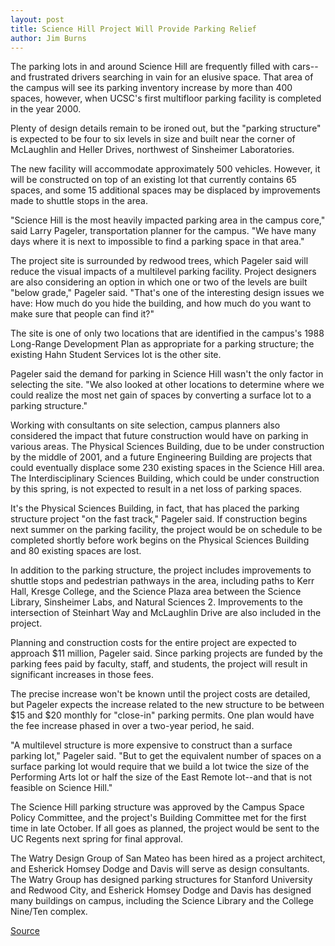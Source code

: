 ```yaml
---
layout: post
title: Science Hill Project Will Provide Parking Relief
author: Jim Burns
---
```


The parking lots in and around Science Hill are frequently filled with cars--and frustrated drivers searching in vain for an elusive space. That area of the campus will see its parking inventory increase by more than 400 spaces, however, when UCSC's first multifloor parking facility is completed in the year 2000.

Plenty of design details remain to be ironed out, but the "parking structure" is expected to be four to six levels in size and built near the corner of McLaughlin and Heller Drives, northwest of Sinsheimer Laboratories.

The new facility will accommodate approximately 500 vehicles. However, it will be constructed on top of an existing lot that currently contains 65 spaces, and some 15 additional spaces may be displaced by improvements made to shuttle stops in the area.

"Science Hill is the most heavily impacted parking area in the campus core," said Larry Pageler, transportation planner for the campus. "We have many days where it is next to impossible to find a parking space in that area."

The project site is surrounded by redwood trees, which Pageler said will reduce the visual impacts of a multilevel parking facility. Project designers are also considering an option in which one or two of the levels are built "below grade," Pageler said. "That's one of the interesting design issues we have: How much do you hide the building, and how much do you want to make sure that people can find it?"

The site is one of only two locations that are identified in the campus's 1988 Long-Range Development Plan as appropriate for a parking structure; the existing Hahn Student Services lot is the other site.

Pageler said the demand for parking in Science Hill wasn't the only factor in selecting the site. "We also looked at other locations to determine where we could realize the most net gain of spaces by converting a surface lot to a parking structure."

Working with consultants on site selection, campus planners also considered the impact that future construction would have on parking in various areas. The Physical Sciences Building, due to be under construction by the middle of 2001, and a future Engineering Building are projects that could eventually displace some 230 existing spaces in the Science Hill area. The Interdisciplinary Sciences Building, which could be under construction by this spring, is not expected to result in a net loss of parking spaces.

It's the Physical Sciences Building, in fact, that has placed the parking structure project "on the fast track," Pageler said. If construction begins next summer on the parking facility, the project would be on schedule to be completed shortly before work begins on the Physical Sciences Building and 80 existing spaces are lost.

In addition to the parking structure, the project includes improvements to shuttle stops and pedestrian pathways in the area, including paths to Kerr Hall, Kresge College, and the Science Plaza area between the Science Library, Sinsheimer Labs, and Natural Sciences 2. Improvements to the intersection of Steinhart Way and McLaughlin Drive are also included in the project.

Planning and construction costs for the entire project are expected to approach $11 million, Pageler said. Since parking projects are funded by the parking fees paid by faculty, staff, and students, the project will result in significant increases in those fees.

The precise increase won't be known until the project costs are detailed, but Pageler expects the increase related to the new structure to be between $15 and $20 monthly for "close-in" parking permits. One plan would have the fee increase phased in over a two-year period, he said.

"A multilevel structure is more expensive to construct than a surface parking lot," Pageler said. "But to get the equivalent number of spaces on a surface parking lot would require that we build a lot twice the size of the Performing Arts lot or half the size of the East Remote lot--and that is not feasible on Science Hill."

The Science Hill parking structure was approved by the Campus Space Policy Committee, and the project's Building Committee met for the first time in late October. If all goes as planned, the project would be sent to the UC Regents next spring for final approval.

The Watry Design Group of San Mateo has been hired as a project architect, and Esherick Homsey Dodge and Davis will serve as design consultants. The Watry Group has designed parking structures for Stanford University and Redwood City, and Esherick Homsey Dodge and Davis has designed many buildings on campus, including the Science Library and the College Nine/Ten complex.

[Source](http://www1.ucsc.edu/oncampus/currents/98-99/11-02/parking.htm "Permalink to Parking structure planned for Science Hill: 11-02-98")
